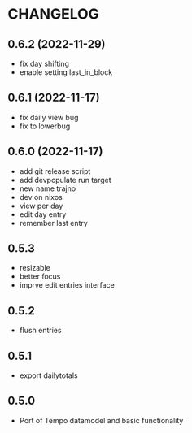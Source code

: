 # CHANGELOG
## 0.6.2 (2022-11-29)
- fix day shifting
- enable setting last_in_block

## 0.6.1 (2022-11-17)
- fix daily view bug
- fix to lowerbug

## 0.6.0 (2022-11-17)

- add git release script
- add devpopulate run target
- new name trajno
- dev on nixos
- view per day
- edit day entry
- remember last entry

## 0.5.3
- resizable
- better focus
- imprve edit entries interface

## 0.5.2

- flush entries

## 0.5.1

- export dailytotals

## 0.5.0

- Port of Tempo datamodel and basic functionality
